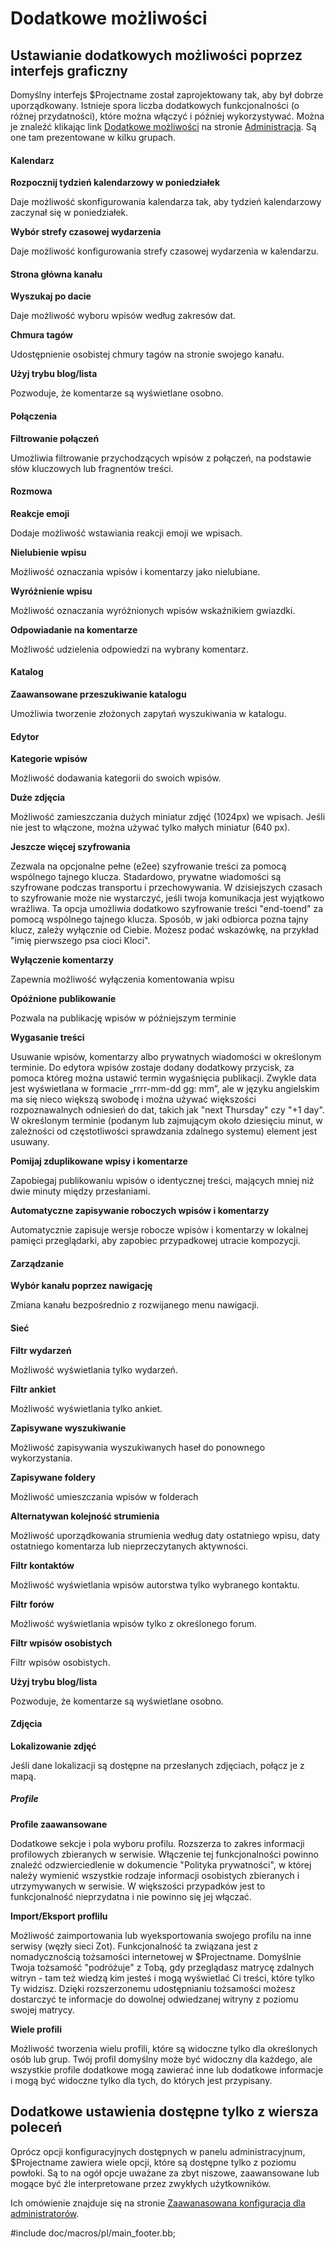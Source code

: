 Dodatkowe możliwości
====================

Ustawianie dodatkowych możliwości poprzez interfejs graficzny
-------------------------------------------------------------

Domyślny interfejs $Projectname został zaprojektowany tak, aby był dobrze uporządkowany. Istnieje spora liczba dodatkowych funkcjonalności (o różnej przydatności), które można włączyć i później wykorzystywać. Można je znaleźć klikając link [Dodatkowe możliwości](admin/features) na stronie [Administracja](/admin). Są one tam prezentowane w kilku grupach.

#### Kalendarz

**Rozpocznij tydzień kalendarzowy w poniedziałek**

Daje możliwość skonfigurowania kalendarza tak, aby tydzień kalendarzowy zaczynał się w poniedziałek. 

**Wybór strefy czasowej wydarzenia**

Daje możliwość konfigurowania strefy czasowej wydarzenia w kalendarzu.

#### Strona główna kanału

**Wyszukaj po dacie**

Daje możliwość wyboru wpisów według zakresów dat.

**Chmura tagów**

Udostępnienie osobistej chmury tagów na stronie swojego kanału.

**Użyj trybu blog/lista**

Pozwoduje, że komentarze są wyświetlane osobno.

#### Połączenia

**Filtrowanie połączeń**

Umożliwia filtrowanie przychodzących wpisów z połączeń, na podstawie słów kluczowych lub fragnentów treści.

#### Rozmowa

**Reakcje emoji**

Dodaje możliwość wstawiania reakcji emoji we wpisach.

**Nielubienie wpisu**

Możliwość oznaczania wpisów i komentarzy jako nielubiane.

**Wyróżnienie wpisu**

Możliwość oznaczania wyróżnionych wpisów wskaźnikiem gwiazdki.

**Odpowiadanie na komentarze**

Możliwość udzielenia odpowiedzi na wybrany komentarz.

#### Katalog

**Zaawansowane przeszukiwanie katalogu**

Umożliwia tworzenie złożonych zapytań wyszukiwania w katalogu.

#### Edytor

**Kategorie wpisów**

Możliwość dodawania kategorii do swoich wpisów.

**Duże zdjęcia**

Możliwość zamieszczania dużych miniatur zdjęć (1024px) we wpisach. Jeśli nie jest to włączone, można używać tylko małych miniatur (640 px).

**Jeszcze więcej szyfrowania**

Zezwala na opcjonalne pełne (e2ee) szyfrowanie treści za pomocą wspólnego tajnego klucza.
Stadardowo, prywatne wiadomości są szyfrowane podczas transportu i przechowywania. W dzisiejszych czasach to szyfrowanie może nie wystarczyć, jeśli twoja komunikacja jest wyjątkowo wrażliwa. Ta opcja umożliwia dodatkowo szyfrowanie treści "end-toend" za pomocą wspólnego tajnego klucza. Sposób, w jaki odbiorca pozna tajny klucz, zależy wyłącznie od Ciebie. Możesz podać wskazówkę, na przykład "imię pierwszego psa cioci Kloci".

**Wyłączenie komentarzy**

Zapewnia możliwość wyłączenia komentowania wpisu

**Opóźnione publikowanie**

Pozwala na publikację wpisów w późniejszym terminie

**Wygasanie treści**

Usuwanie wpisów, komentarzy albo prywatnych wiadomości w określonym terminie. Do edytora wpisów zostaje dodany dodatkowy przycisk, za pomoca któreg można ustawić termin wygaśnięcia publikacji. Zwykle data jest wyświetlana w formacie „rrrr-mm-dd gg: mm”, ale w języku angielskim ma się nieco większą swobodę i można używać większości rozpoznawalnych odniesień do dat, takich jak "next Thursday" czy "+1 day". W określonym terminie (podanym lub zajmującym około dziesięciu minut, w zależności od częstotliwości sprawdzania zdalnego systemu) element jest usuwany.

**Pomijaj zduplikowane wpisy i komentarze**

Zapobiegaj publikowaniu wpisów o identycznej treści, mających mniej niż dwie minuty między przesłaniami.

**Automatyczne zapisywanie roboczych wpisów i komentarzy**

Automatycznie zapisuje wersje robocze wpisów i komentarzy w lokalnej pamięci przeglądarki, aby zapobiec przypadkowej utracie kompozycji.


#### Zarządzanie

**Wybór kanału poprzez nawigację**

Zmiana kanału bezpośrednio z rozwijanego menu nawigacji.

#### Sieć

**Filtr wydarzeń**

Możliwość wyświetlania tylko wydarzeń.

**Filtr ankiet**

Możliwość wyświetlania tylko ankiet.

**Zapisywane wyszukiwanie**

Możliwość zapisywania wyszukiwanych haseł do ponownego wykorzystania.

**Zapisywane foldery**

Możliwość umieszczania wpisów w folderach

**Alternatywan kolejność strumienia**

Możliwość uporządkowania strumienia według daty ostatniego wpisu, daty ostatniego komentarza lub nieprzeczytanych aktywności.

**Filtr kontaktów**

Możliwość wyświetlania wpisów autorstwa tylko wybranego kontaktu.

**Filtr forów**

Możliwość wyświetlania wpisów tylko z określonego forum.

**Filtr wpisów osobistych**

Filtr wpisów osobistych.

**Użyj trybu blog/lista**

Pozwoduje, że komentarze są wyświetlane osobno.

#### Zdjęcia

**Lokalizowanie zdjęć**

Jeśli dane lokalizacji są dostępne na przesłanych zdjęciach, połącz je z mapą.

##### Profile

**Profile zaawansowane**

Dodatkowe sekcje i pola wyboru profilu. Rozszerza to zakres informacji profilowych zbieranych w serwisie. Włączenie tej funkcjonalności powinno znaleźć odzwierciedlenie w dokumencie "Polityka prywatności", w której należy wymienić wszystkie rodzaje informacji osobistych zbieranych i utrzymywanych w serwisie. W większości przypadków jest to funkcjonalność nieprzydatna i nie powinno się jej włączać.

**Import/Eksport proflilu**

Możliwość zaimportowania lub wyeksportowania swojego profilu na inne serwisy (węzły sieci Zot). Funkcjonalność ta związana jest z nomadycznością tożsamości internetowej w $Projectname. Domyślnie Twoja tożsamość "podróżuje" z Tobą, gdy przeglądasz matrycę zdalnych witryn - tam też wiedzą kim jesteś i mogą wyświetlać Ci treści, które tylko Ty widzisz. Dzięki rozszerzonemu udostępnianiu tożsamości możesz dostarczyć te informacje do dowolnej odwiedzanej witryny z poziomu swojej matrycy.

**Wiele profili**

Możliwość tworzenia wielu profili, które są widoczne tylko dla określonych osób lub grup. Twój profil domyślny może być widoczny dla każdego, ale wszystkie profile dodatkowe mogą zawierać inne lub dodatkowe informacje i mogą być widoczne tylko dla tych, do których jest przypisany.

Dodatkowe ustawienia dostępne tylko z wiersza poleceń
-----------------------------------------------------

Oprócz opcji konfiguracyjnych dostępnych w panelu administracyjnum, $Projectname zawiera wiele opcji, które są dostępne tylko z poziomu powłoki. Są to na ogół opcje uważane za zbyt niszowe, zaawansowane lub mogące być źle interpretowane przez zwykłych użytkowników.

Ich omówienie znajduje się na stronie [Zaawanasowana konfiguracja dla administratorów](/doc/pl/hidden_configs).


#include doc/macros/pl/main_footer.bb;
